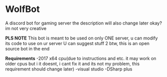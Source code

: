 # WolfBot
A discord bot for gaming server
the description will also change later okay? im not very creative

**PLS NOTE**
This bot is meant to be used on only ONE server, u can modify its code to use on ur server
U can suggest stuff 2 btw, this is an open source bot in the end

**Requirements**
-2017 x64 cpu(due to instructions and etc. it may work on older cpus but i it doesnt, i cant fix it and its not my problem, this requirement should change later)
-visual studio
-DSharp plus
